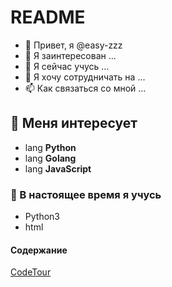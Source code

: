 # README

- 👋 Привет, я @easy-zzz
- 👀 Я заинтересован ...
- 🌱 Я сейчас учусь ...
- 💞️ Я хочу сотрудничать на ...
- 📫 Как связаться со мной ...

## 👀 Меня интересует

- lang **Python**
- lang **Golang**
- lang **JavaScript**

### 🌱 В настоящее время я учусь

- Python3
- html

<!---easy-zzz/easy-zzz является " специальным " хранилищем , потому что его `README.md ` (этот файл) появится в вашем профиле на GitHub.Вы можете перейти по ссылке предварительного просмотра, чтобы ознакомиться с вашими изменениями.--->

#### Содержание

[CodeTour](CodeTour.md)
